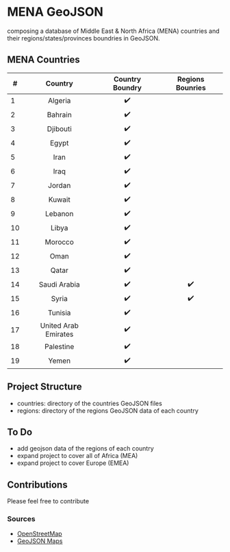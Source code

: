 # MENA GeoJSON
composing a database of Middle East & North Africa (MENA) countries and their regions/states/provinces boundries in GeoJSON.

## MENA Countries

|#| Country       | Country Boundry| Regions Bounries  |
|--|:----------: |:---------: | :---:|
|1| Algeria               |:heavy_check_mark:|  |
|2| Bahrain               |:heavy_check_mark:|  |
|3| Djibouti              |:heavy_check_mark:|  |
|4| Egypt                 |:heavy_check_mark:|  |
|5| Iran                  |:heavy_check_mark:|  |
|6| Iraq                  |:heavy_check_mark:|  |
|7| Jordan                |:heavy_check_mark:|  |
|8| Kuwait                |:heavy_check_mark:|  |
|9| Lebanon               |:heavy_check_mark:|  |
|10| Libya                |:heavy_check_mark:|  |
|11| Morocco              |:heavy_check_mark:|  |
|12| Oman                 |:heavy_check_mark:|  |
|13| Qatar                |:heavy_check_mark:|  |
|14| Saudi Arabia         |:heavy_check_mark:|:heavy_check_mark:|
|15| Syria                |:heavy_check_mark:|:heavy_check_mark:|
|16| Tunisia              |:heavy_check_mark:|  |
|17| United Arab Emirates |:heavy_check_mark:|  |
|18| Palestine            |:heavy_check_mark:|  |
|19| Yemen                |:heavy_check_mark:|  |

## Project Structure
- countries: directory of the countries GeoJSON files
- regions: directory of the regions GeoJSON data of each country

## To Do
- add geojson data of the regions of each country
- expand project to cover all of Africa (MEA)
- expand project to cover Europe (EMEA)

## Contributions 
Please feel free to contribute

### Sources
- [OpenStreetMap](http://www.openstreetmap.org)
- [GeoJSON Maps](http://geojson-maps.ash.ms/)
